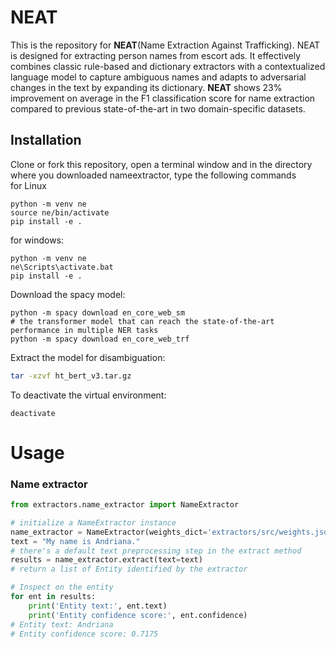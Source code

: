 # NEAT
This is the repository for **NEAT**(Name Extraction Against Trafficking). NEAT is designed for extracting person names from escort ads. It effectively combines classic  rule-based and dictionary extractors with a contextualized language model to capture ambiguous names and adapts to adversarial changes in the text by expanding its dictionary. **NEAT** shows 23% improvement on average in the F1 classification score for name extraction compared to previous state-of-the-art in two domain-specific datasets.

## Installation
Clone or fork this repository, open a terminal window and in the directory where you downloaded nameextractor, type the following commands   
for Linux
```shell
python -m venv ne
source ne/bin/activate
pip install -e .
```  

for windows:
```shell
python -m venv ne
ne\Scripts\activate.bat
pip install -e .
```

Download the spacy model:
```
python -m spacy download en_core_web_sm
# the transformer model that can reach the state-of-the-art performance in multiple NER tasks
python -m spacy download en_core_web_trf
```

Extract the model for disambiguation:
```bash
tar -xzvf ht_bert_v3.tar.gz
```

To deactivate the virtual environment:
```
deactivate
```

# Usage
 
### Name extractor
```python
from extractors.name_extractor import NameExtractor

# initialize a NameExtractor instance 
name_extractor = NameExtractor(weights_dict='extractors/src/weights.json')
text = "My name is Andriana."
# there's a default text preprocessing step in the extract method
results = name_extractor.extract(text=text)
# return a list of Entity identified by the extractor

# Inspect on the entity
for ent in results:
    print('Entity text:', ent.text)
    print('Entity confidence score:', ent.confidence)
# Entity text: Andriana
# Entity confidence score: 0.7175
```
